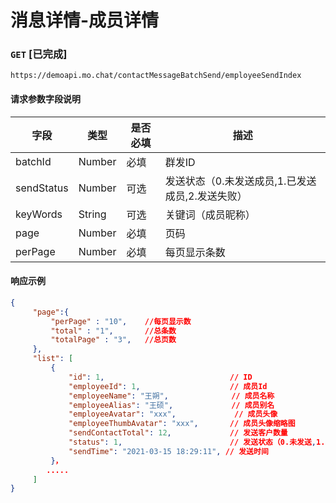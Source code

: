 # 消息详情-成员详情
### `GET`  [已完成]
```
https://demoapi.mo.chat/contactMessageBatchSend/employeeSendIndex
```

#### 请求参数字段说明

| 字段  | 类型 | 是否必填 | 描述|
| ------------- | ------------- | ------------------ | ------------------ |
| batchId  | Number  | 必填 | 群发ID |
| sendStatus  | Number  | 可选 | 发送状态（0.未发送成员,1.已发送成员,2.发送失败） |
| keyWords  | String  | 可选 | 关键词（成员昵称） |
| page  | Number  | 必填 | 页码 |
| perPage  | Number  | 必填 | 每页显示条数 |


#### 响应示例

```json
{
     "page":{
         "perPage" : "10",    //每页显示数
         "total" : "1",       //总条数
         "totalPage" : "3",   //总页数
     },
     "list": [
         {
             "id": 1,                            // ID
             "employeeId": 1,                    // 成员Id
             "employeeName": "王朔",              // 成员名称
             "employeeAlias": "王硕",             // 成员别名
             "employeeAvatar": "xxx",             // 成员头像
             "employeeThumbAvatar": "xxx",       // 成员头像缩略图
             "sendContactTotal": 12,             // 发送客户数量
             "status": 1,                        // 发送状态（0.未发送,1.已发送,2.发送失败）
             "sendTime": "2021-03-15 18:29:11", // 发送时间
         }，
        .....
     ]
}
```